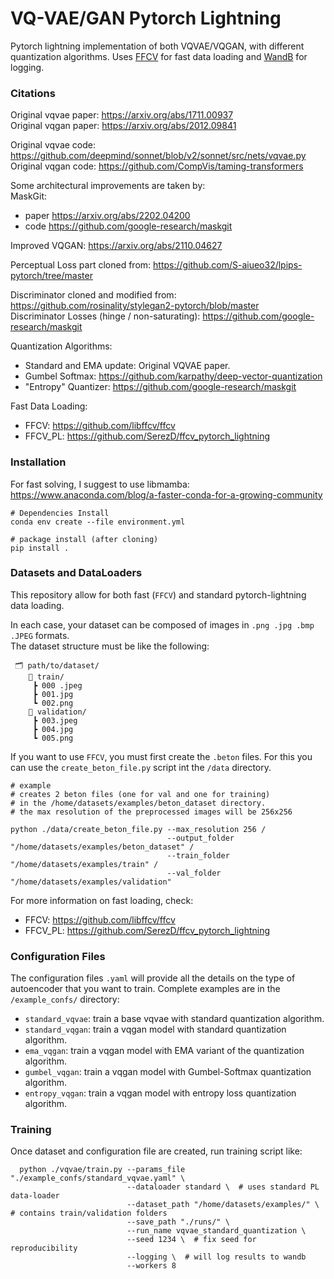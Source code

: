 # VQ-VAE/GAN Pytorch Lightning

Pytorch lightning implementation of both VQVAE/VQGAN, with different quantization algorithms.
Uses [FFCV](https://github.com/libffcv/ffcv) for fast data loading and [WandB](https://github.com/wandb/wandb)
for logging.

### Citations

Original vqvae paper: https://arxiv.org/abs/1711.00937  
Original vqgan paper: https://arxiv.org/abs/2012.09841

Original vqvae code: https://github.com/deepmind/sonnet/blob/v2/sonnet/src/nets/vqvae.py  
Original vqgan code: https://github.com/CompVis/taming-transformers

Some architectural improvements are taken by:  
MaskGit: 
   - paper https://arxiv.org/abs/2202.04200
   - code https://github.com/google-research/maskgit  

Improved VQGAN: https://arxiv.org/abs/2110.04627

Perceptual Loss part cloned from: https://github.com/S-aiueo32/lpips-pytorch/tree/master

Discriminator cloned and modified from:  https://github.com/rosinality/stylegan2-pytorch/blob/master  
Discriminator Losses (hinge / non-saturating): https://github.com/google-research/maskgit

Quantization Algorithms: 
   - Standard and EMA update: Original VQVAE paper. 
   - Gumbel Softmax: https://github.com/karpathy/deep-vector-quantization
   - "Entropy" Quantizer: https://github.com/google-research/maskgit

Fast Data Loading:
   - FFCV: https://github.com/libffcv/ffcv
   - FFCV_PL: https://github.com/SerezD/ffcv_pytorch_lightning


### Installation

For fast solving, I suggest to use libmamba:  
https://www.anaconda.com/blog/a-faster-conda-for-a-growing-community

```
# Dependencies Install 
conda env create --file environment.yml

# package install (after cloning)
pip install .
```

### Datasets and DataLoaders

This repository allow for both fast (`FFCV`) and standard pytorch-lightning data loading.

In each case, your dataset can be composed of images in `.png .jpg .bmp .JPEG` formats.  
The dataset structure must be like the following:
 ```
  🗂 path/to/dataset/
     📂 train/
      ┣ 000 .jpeg
      ┣ 001.jpg
      ┗ 002.png
     📂 validation/
      ┣ 003.jpeg
      ┣ 004.jpg
      ┗ 005.png
 ```

If you want to use `FFCV`, you must first create the `.beton` files. For this you can use the `create_beton_file.py` script
int the `/data` directory.

```
# example
# creates 2 beton files (one for val and one for training) 
# in the /home/datasets/examples/beton_dataset directory. 
# the max resolution of the preprocessed images will be 256x256

python ./data/create_beton_file.py --max_resolution 256 /
                                   --output_folder "/home/datasets/examples/beton_dataset" /
                                   --train_folder "/home/datasets/examples/train" /
                                   --val_folder "/home/datasets/examples/validation"
```

For more information on fast loading, check:
   - FFCV: https://github.com/libffcv/ffcv
   - FFCV_PL: https://github.com/SerezD/ffcv_pytorch_lightning


### Configuration Files

The configuration files `.yaml` will provide all the details on the type of autoencoder that
you want to train. 
Complete examples are in the `/example_confs/` directory:
   - `standard_vqvae`: train a base vqvae with standard quantization algorithm.
   - `standard_vqgan`: train a vqgan model with standard quantization algorithm.
   - `ema_vqgan`: train a vqgan model with EMA variant of the quantization algorithm.
   - `gumbel_vqgan`: train a vqgan model with Gumbel-Softmax quantization algorithm.
   - `entropy_vqgan`: train a vqgan model with entropy loss quantization algorithm.

### Training

Once dataset and configuration file are created, run training script like:  
```
  python ./vqvae/train.py --params_file "./example_confs/standard_vqvae.yaml" \
                          --dataloader standard \  # uses standard PL data-loader
                          --dataset_path "/home/datasets/examples/" \ # contains train/validation folders
                          --save_path "./runs/" \ 
                          --run_name vqvae_standard_quantization \
                          --seed 1234 \  # fix seed for reproducibility
                          --logging \  # will log results to wandb
                          --workers 8               
```